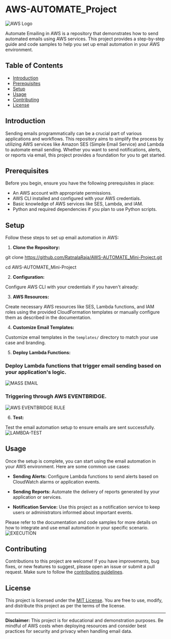 # AWS-AUTOMATE_Project

![AWS Logo](AWS-logo-2.jpg)

Automate Emailing in AWS is a repository that demonstrates how to send automated emails using AWS services. This project provides a step-by-step guide and code samples to help you set up email automation in your AWS environment.

## Table of Contents

- [Introduction](#introduction)
- [Prerequisites](#prerequisites)
- [Setup](#setup)
- [Usage](#usage)
- [Contributing](#contributing)
- [License](#license)

## Introduction

Sending emails programmatically can be a crucial part of various applications and workflows. This repository aims to simplify the process by utilizing AWS services like Amazon SES (Simple Email Service) and Lambda to automate email sending. Whether you want to send notifications, alerts, or reports via email, this project provides a foundation for you to get started.

## Prerequisites

Before you begin, ensure you have the following prerequisites in place:

- An AWS account with appropriate permissions.
- AWS CLI installed and configured with your AWS credentials.
- Basic knowledge of AWS services like SES, Lambda, and IAM.
- Python and required dependencies if you plan to use Python scripts.

## Setup

Follow these steps to set up email automation in AWS:

1. **Clone the Repository:**

git clone https://github.com/RatnalaRaja/AWS-AUTOMATE_Mini-Project.git

cd AWS-AUTOMATE_Mini-Project


2. **Configuration:**

Configure AWS CLI with your credentials if you haven't already:


3. **AWS Resources:**

Create necessary AWS resources like SES, Lambda functions, and IAM roles using the provided CloudFormation templates or manually configure them as described in the documentation.

4. **Customize Email Templates:**

Customize email templates in the `templates/` directory to match your use case and branding.

5. **Deploy Lambda Functions:**
<h3>Deploy Lambda functions that trigger email sending based on your application's logic.</h3>

![MASS EMAIL](01.png)
<h3>Triggering through AWS EVENTBRIDGE.</h3>

![AWS EVENTBRIDGE RULE](03.png)

6. **Test:**

Test the email automation setup to ensure emails are sent successfully.
![LAMBDA-TEST](02.png)

## Usage

Once the setup is complete, you can start using the email automation in your AWS environment. Here are some common use cases:

- **Sending Alerts:** Configure Lambda functions to send alerts based on CloudWatch alarms or application events.

- **Sending Reports:** Automate the delivery of reports generated by your application or services.

- **Notification Service:** Use this project as a notification service to keep users or administrators informed about important events.

Please refer to the documentation and code samples for more details on how to integrate and use email automation in your specific scenario.
![EXECUTION](mail-lambda.png)

## Contributing

Contributions to this project are welcome! If you have improvements, bug fixes, or new features to suggest, please open an issue or submit a pull request. Make sure to follow the [contributing guidelines](CONTRIBUTING.md).

## License

This project is licensed under the [MIT License](LICENSE). You are free to use, modify, and distribute this project as per the terms of the license.

---

**Disclaimer:** This project is for educational and demonstration purposes. Be mindful of AWS costs when deploying resources and consider best practices for security and privacy when handling email data.
